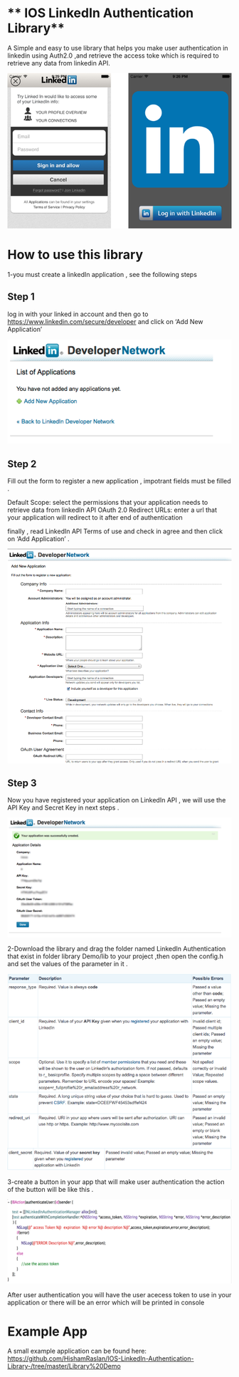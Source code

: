 ** IOS LinkedIn Authentication Library**
===================================
A Simple and easy to use library that helps you make user authentication in linkedin using Auth2.0 ,and retrieve the access toke which is required to retrieve any data from linkedin API.

![](/images/88.png)

**How to use this library**
===================================
1-you must create a linkedIn application , see the following steps 

## Step 1
log in with your linked in account and then go to https://www.linkedin.com/secure/developer and click on ‘Add New Application’
 
![](/images/13.png)

## Step 2
Fill out the form to register a new application , impotrant fields must be filled .

Default Scope: select the permissions that your application needs to retrieve data from linkedIn API
OAuth 2.0 Redirect URLs: enter a url that your application will redirect to it after end of authentication

finally , read LinkedIn API Terms of use and check in  agree and then click  on ‘Add Application’ .

![](/images/14.png)

## Step 3
Now you have registered your application on LinkedIn API , we will use the API Key and Secret Key in next steps .

![](/images/16.png)

2-Download the library and drag the folder named LinkedIn Authentication that exist in  folder library Demo/lib to your project ,then open the config.h and set the values of the parameter in it .

![](/images/17.png)

3-create a button in your app that will make user authentication the action of the button will be like this .

![](/images/99.png)

After user authentication you will have the user acecess token to use in your application or there will be an error which will be printed in console


**Example App**
===================================
A small example application can be found here:
https://github.com/HishamRaslan/IOS-LinkedIn-Authentication-Library-/tree/master/Library%20Demo






